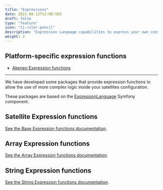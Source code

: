 ```yaml
---
title: "Expressions"
date: 2021-08-12T12:08:50Z
draft: false
type: "feature"
icon: "ti-ruler-pencil"
description: "Expression Language capabilities to express your own constraints"
weight: 2
---
```


## Platform-specific expression functions

  - [Akeneo Expression functions](../../connectivity/akeneo/expression-language)

---

We have developed some packages that provide expression functions to allow the use of more complex logic inside your satellites configuration.

These packages are based on the [ExpressionLanguage](https://symfony.com/doc/current/components/expression_language.html) Symfony component.

## Satellite Expression functions

[See the Base Expression functions documentation](../expression-language/satellite-expression-functions).

## Array Expression functions

[See the Array Expression functions documentation](../expression-language/array-expression-functions).

## String Expression functions

[See the String Expression functions documentation](../expression-language/string-expression-functions).
